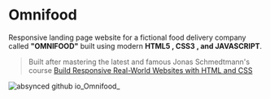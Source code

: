 # Omnifood
Responsive landing page website for a fictional food delivery company called **"OMNIFOOD"** built using modern **HTML5 , CSS3 , and JAVASCRIPT**.
> Built after mastering the latest and famous Jonas Schmedtmann's course
[Build Responsive Real-World Websites with HTML and CSS](https://www.udemy.com/course/design-and-develop-a-killer-website-with-html5-and-css3)

![absynced github io_Omnifood_](https://github.com/ABsynced/Omnifood/assets/155185935/3aecaa72-59d3-4890-af5d-17c6b6d4201f)
